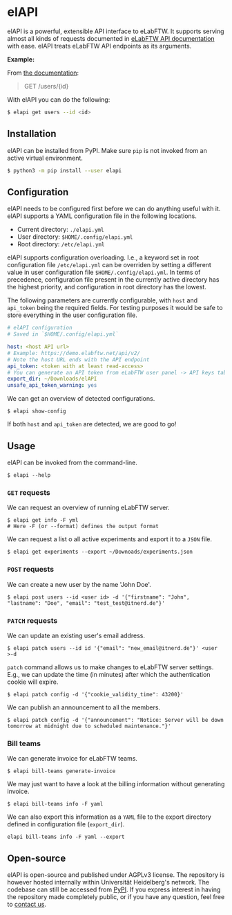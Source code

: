 # elAPI

elAPI is a powerful, extensible API interface to eLabFTW. It supports serving almost all kinds of requests documented in
[eLabFTW API documentation](https://doc.elabftw.net/api/v2/) with ease. elAPI treats eLabFTW API endpoints as its
arguments.

**Example:**

From [the documentation](https://doc.elabftw.net/api/v2/#/Users/read-user):
> GET /users/{id}

With elAPI you can do the following:

```sh
$ elapi get users --id <id>
```

## Installation

elAPI can be installed from PyPI. Make sure `pip` is not invoked from an active virtual environment.

```sh
$ python3 -m pip install --user elapi
```

## Configuration

elAPI needs to be configured first before we can do anything useful with it. elAPI supports a YAML configuration file in
the following locations.

- Current directory: `./elapi.yml`
- User directory: `$HOME/.config/elapi.yml`
- Root directory: `/etc/elapi.yml`

elAPI supports configuration overloading. I.e., a keyword set in root configuration file `/etc/elapi.yml` can be
overriden by setting a different value in user configuration file `$HOME/.config/elapi.yml`. In terms of precedence,
configuration file present in the currently active directory has the highest priority, and configuration in root
directory has the lowest.

The following parameters are currently configurable, with `host` and `api_token` being the required fields. For testing
purposes it would be safe to store everything in the user configuration file.

```yaml
# elAPI configuration
# Saved in `$HOME/.config/elapi.yml`

host: <host API url>
# Example: https://demo.elabftw.net/api/v2/
# Note the host URL ends with the API endpoint
api_token: <token with at least read-access>
# You can generate an API token from eLabFTW user panel -> API keys tab.
export_dir: ~/Downloads/elAPI
unsafe_api_token_warning: yes
```

We can get an overview of detected configurations.

```shell
$ elapi show-config
```

If both `host` and `api_token` are detected, we are good to go!

## Usage

elAPI can be invoked from the command-line.

```shell
$ elapi --help 
```

### `GET` requests

We can request an overview of running eLabFTW server.

```shell
$ elapi get info -F yml
# Here -F (or --format) defines the output format
```

We can request a list o all active experiments and export it to a `JSON` file.

```shell
$ elapi get experiments --export ~/Downoads/experiments.json
```

### `POST` requests

We can create a new user by the name 'John Doe'.

```shell
$ elapi post users --id <user id> -d '{"firstname": "John", "lastname": "Doe", "email": "test_test@itnerd.de"}'
```

### `PATCH` requests

We can update an existing user's email address.

```shell
$ elapi patch users --id id '{"email": "new_email@itnerd.de"}' <user >-d
```

`patch` command allows us to make changes to eLabFTW server settings. E.g., we can update the time (in minutes)
after which the authentication cookie will expire.

```shell
$ elapi patch config -d '{"cookie_validity_time": 43200}'
```

We can publish an announcement to all the members.

```shell
$ elapi patch config -d '{"announcement": "Notice: Server will be down tomorrow at midnight due to scheduled maintenance."}'
```

### Bill teams

We can generate invoice for eLabFTW teams.

```shell
$ elapi bill-teams generate-invoice
```

We may just want to have a look at the billing information without generating invoice.

```shell
$ elapi bill-teams info -F yaml
```

We can also export this information as a `YAML` file to the export directory defined in configuration
file (`export_dir`).

```shell
elapi bill-teams info -F yaml --export
```

## Open-source

elAPI is open-source and published under AGPLv3 license. The repository is however hosted internally within
Universität Heidelberg's network. The codebase can still be accessed from [PyPI](https://pypi.org/project/elapi/#files).
If you express interest in having the repository made completely public, or if you have any question, feel free
to [contact us](mailto:elabftw@uni-heidelberg.de).